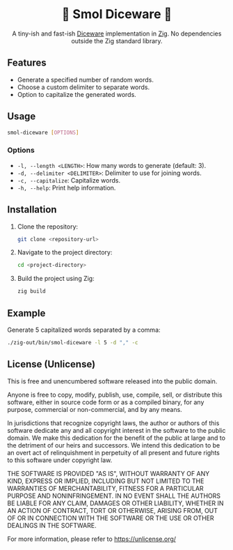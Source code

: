 <h1 align="center">🎲 Smol Diceware 🎲</h1>

<div align="center">

A tiny-ish and fast-ish [Diceware](https://en.wikipedia.org/wiki/Diceware) implementation in
[Zig](https://ziglang.org/).
No dependencies outside the Zig standard library.

</div>

## Features

- Generate a specified number of random words.
- Choose a custom delimiter to separate words.
- Option to capitalize the generated words.

## Usage

```sh
smol-diceware [OPTIONS]
```

### Options

- `-l, --length <LENGTH>`: How many words to generate (default: 3).
- `-d, --delimiter <DELIMITER>`: Delimiter to use for joining words.
- `-c, --capitalize`: Capitalize words.
- `-h, --help`: Print help information.

## Installation

1. Clone the repository:
   ```sh
   git clone <repository-url>
   ```
2. Navigate to the project directory:
   ```sh
   cd <project-directory>
   ```
3. Build the project using Zig:
   ```sh
   zig build
   ```

## Example

Generate 5 capitalized words separated by a comma:
```sh
./zig-out/bin/smol-diceware -l 5 -d "," -c
```

## License (Unlicense)

This is free and unencumbered software released into the public domain.

Anyone is free to copy, modify, publish, use, compile, sell, or
distribute this software, either in source code form or as a compiled
binary, for any purpose, commercial or non-commercial, and by any
means.

In jurisdictions that recognize copyright laws, the author or authors
of this software dedicate any and all copyright interest in the
software to the public domain. We make this dedication for the benefit
of the public at large and to the detriment of our heirs and
successors. We intend this dedication to be an overt act of
relinquishment in perpetuity of all present and future rights to this
software under copyright law.

THE SOFTWARE IS PROVIDED "AS IS", WITHOUT WARRANTY OF ANY KIND,
EXPRESS OR IMPLIED, INCLUDING BUT NOT LIMITED TO THE WARRANTIES OF
MERCHANTABILITY, FITNESS FOR A PARTICULAR PURPOSE AND NONINFRINGEMENT.
IN NO EVENT SHALL THE AUTHORS BE LIABLE FOR ANY CLAIM, DAMAGES OR
OTHER LIABILITY, WHETHER IN AN ACTION OF CONTRACT, TORT OR OTHERWISE,
ARISING FROM, OUT OF OR IN CONNECTION WITH THE SOFTWARE OR THE USE OR
OTHER DEALINGS IN THE SOFTWARE.

For more information, please refer to <https://unlicense.org/>
